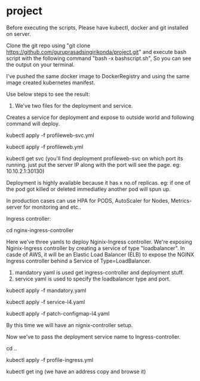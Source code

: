 # project

Before executing the scripts, Please have kubectl, docker and git installed on server.

Clone the git repo using "git clone https://github.com/guruprasadsingirikonda/project.git" and execute bash script with the following command "bash -x bashscript.sh", So you can see the output on your terminal.

I've pushed the same docker image to DockerRegistry and using the same image created kubernetes manifest.

Use below steps to see the result:

1. We've two files for the deployment and service.

Creates a service for deployment and expose to outside world and following command will deploy.

kubectl apply -f profileweb-svc.yml

kubectl apply -f profileweb.yml

kubectl get svc  (you'll find deployment profileweb-svc on which port its running. just put the server IP along with the port will see the page. eg: 10.10.2.1:30130)

Deployment is highly available because it has x no.of replicas. eg: if one of the pod got killed or deleted immediatley another pod will spun up. 

In production cases can use HPA for PODS, AutoScaler for Nodes, Metrics-server for monitoring and etc..

Ingress controller:

cd nginx-ingress-controller

Here we've three yamls to deploy Nginix-Ingress controller.
We're exposing Nginix-Ingress controller by creating a service of type "loadbalancer".
In casde of AWS, it will be  an Elastic Load Balancer (ELB) to expose the NGINX Ingress controller behind a Service of Type=LoadBalancer.

1. mandatory yaml is used get ingress-controller and deployment stuff.
2. service yaml is used to specify the loadbalancer type and port.

kubectl apply -f mandatory.yaml

kubectl apply -f service-l4.yaml

kubectl apply -f patch-configmap-l4.yaml

By this time we will have an nignix-controller setup.

Now we've to pass the deployment service name to Ingress-controller.

cd ..

kubectl apply -f profile-ingress.yml

kubectl get ing (we have an address copy and browse it)
